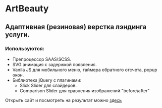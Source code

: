 # ArtBeauty
## Адаптивная (резиновая) верстка лэндинга услуги.
### Используются:
* Препроцессор SAAS\SCSS.
* SVG анимация с задержкой появления.
* Vanila JS для мобильного меню, таймера обратного отсчета, popup окон.
* Библиотека jQuery c плагинами: 
    * Slick Slider для слайдеров.
    * Comparison Slider для сравнения изображений "before\after"
    
Открыть сайт и посмотреть на результат можно [здесь](https://old-yaryi.github.io/ArtBeauty/)
